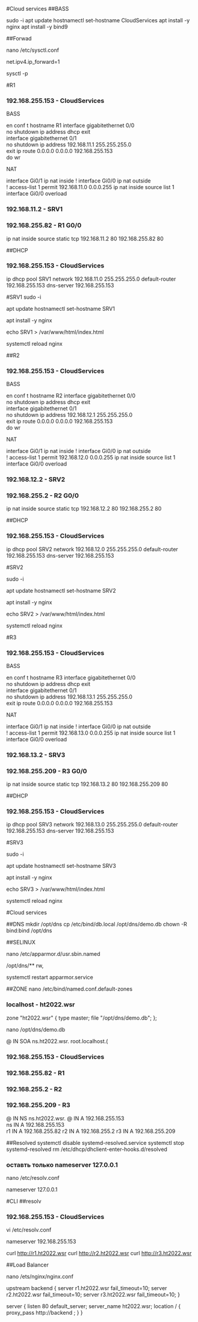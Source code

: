 #Cloud services
##BASS

sudo -i
apt update 
hostnamectl set-hostname CloudServices
apt install -y nginx
apt install -y bind9


##Forwad

nano /etc/sysctl.conf

  net.ipv4.ip_forward=1

sysctl -p




#R1
### 192.168.255.153 - CloudServices
BASS

en
conf t
hostname R1
interface gigabitethernet 0/0	
no shutdown	
ip address dhcp
exit	
interface gigabitethernet 0/1	
no shutdown	
ip address 192.168.11.1 255.255.255.0	
exit
ip route 0.0.0.0 0.0.0.0 192.168.255.153	
do wr


NAT

interface Gi0/1
ip nat inside
!
interface Gi0/0
ip nat outside	
!
access-list 1 permit 192.168.11.0 0.0.0.255	
ip nat inside source list 1 interface Gi0/0 overload	



### 192.168.11.2   -   SRV1
### 192.168.255.82 -   R1 G0/0 

ip nat inside source static tcp 192.168.11.2 80 192.168.255.82 80


##DHCP
### 192.168.255.153 -  CloudServices

ip dhcp pool SRV1
network 192.168.11.0 255.255.255.0
default-router 192.168.255.153
dns-server 192.168.255.153







#SRV1
sudo -i

apt update 
hostnamectl set-hostname SRV1

apt install -y nginx

echo SRV1 > /var/www/html/index.html


systemctl reload nginx



##R2
### 192.168.255.153 - CloudServices
BASS

en
conf t
hostname R2
interface gigabitethernet 0/0	
no shutdown	
ip address dhcp
exit	
interface gigabitethernet 0/1	
no shutdown	
ip address 192.168.12.1 255.255.255.0	
exit
ip route 0.0.0.0 0.0.0.0 192.168.255.153	
do wr



NAT

interface Gi0/1
ip nat inside
!
interface Gi0/0
ip nat outside	
!
access-list 1 permit 192.168.12.0 0.0.0.255	
ip nat inside source list 1 interface Gi0/0 overload	



### 192.168.12.2   -   SRV2
### 192.168.255.2 -   R2 G0/0 

ip nat inside source static tcp 192.168.12.2 80 192.168.255.2 80


##DHCP
### 192.168.255.153 -  CloudServices

ip dhcp pool SRV2
network 192.168.12.0 255.255.255.0
default-router 192.168.255.153
dns-server 192.168.255.153


#SRV2

sudo -i

apt update 
hostnamectl set-hostname SRV2

apt install -y nginx

echo SRV2 > /var/www/html/index.html


systemctl reload nginx


#R3
### 192.168.255.153 - CloudServices
BASS

en
conf t
hostname R3
interface gigabitethernet 0/0	
no shutdown	
ip address dhcp
exit	
interface gigabitethernet 0/1	
no shutdown	
ip address 192.168.13.1 255.255.255.0	
exit
ip route 0.0.0.0 0.0.0.0 192.168.255.153	



NAT

interface Gi0/1
ip nat inside
!
interface Gi0/0
ip nat outside	
!
access-list 1 permit 192.168.13.0 0.0.0.255	
ip nat inside source list 1 interface Gi0/0 overload	



### 192.168.13.2   -   SRV3
### 192.168.255.209 -   R3 G0/0 

ip nat inside source static tcp 192.168.13.2 80 192.168.255.209 80


##DHCP
### 192.168.255.153 -  CloudServices

ip dhcp pool SRV3
network 192.168.13.0 255.255.255.0
default-router 192.168.255.153
dns-server 192.168.255.153



#SRV3

sudo -i

apt update 
hostnamectl set-hostname SRV3

apt install -y nginx

echo SRV3 > /var/www/html/index.html


systemctl reload nginx







#Cloud services


##DNS
mkdir /opt/dns
cp /etc/bind/db.local /opt/dns/demo.db
chown -R bind:bind /opt/dns

##SELINUX


nano /etc/apparmor.d/usr.sbin.named

/opt/dns/** rw,

systemctl restart apparmor.service


##ZONE
nano /etc/bind/named.conf.default-zones


### localhost  -  ht2022.wsr

zone "ht2022.wsr" {
   type master;
   file "/opt/dns/demo.db";
};


nano /opt/dns/demo.db

@ IN SOA ns.ht2022.wsr. root.localhost.(

### 192.168.255.153 -  CloudServices
### 192.168.255.82  -  R1
### 192.168.255.2  -  R2
### 192.168.255.209  -  R3

@     IN   NS    ns.ht2022.wsr.
@     IN   A     192.168.255.153  
ns    IN   A     192.168.255.153  
r1     IN   A     192.168.255.82
r2     IN   A     192.168.255.2
r3     IN   A     192.168.255.209


##Resolved 
systemctl disable systemd-resolved.service
systemctl stop systemd-resolved
rm /etc/dhcp/dhclient-enter-hooks.d/resolved

### оставть только nameserver 127.0.0.1

nano /etc/resolv.conf

nameserver 127.0.0.1







#CLI
##resolv
### 192.168.255.153 - CloudServices

vi /etc/resolv.conf 

nameserver 192.168.255.153


curl http://r1.ht2022.wsr
curl http://r2.ht2022.wsr
curl http://r3.ht2022.wsr




##Load Balancer

nano /ets/nginx/nginx.conf


upstream backend {
	server r1.ht2022.wsr fail_timeout=10;
	server r2.ht2022.wsr fail_timeout=10;
	server r3.ht2022.wsr fail_timeout=10;
}

server {
	listen 80 default_server;
	server_name ht2022.wsr;
	location / {
		proxy_pass http://backend ;
	}
}











